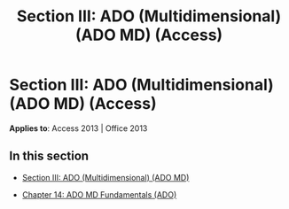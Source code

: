 ﻿---
title: 'Section III: ADO (Multidimensional) (ADO MD) (Access)'
TOCTitle: 'Section III: ADO (multidimensional) (ADO MD)'
ms:assetid: a46ea79b-43f7-4c0c-8605-87e40f45f411
ms:mtpsurl: https://msdn.microsoft.com/library/JJ249765(v=office.15)
ms:contentKeyID: 48546812
ms.date: 09/18/2015
mtps_version: v=office.15
---

# Section III: ADO (Multidimensional) (ADO MD) (Access)


**Applies to**: Access 2013 | Office 2013

## In this section

  - [Section III: ADO (Multidimensional) (ADO MD)](section-iii-ado-multidimensional-ado-md.md)

  - [Chapter 14: ADO MD Fundamentals (ADO)](chapter-14-ado-md-fundamentals-ado.md)

